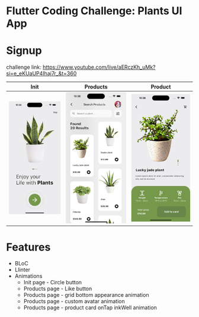 # Flutter Coding Challenge: Plants UI App

# Signup

challenge link: https://www.youtube.com/live/aERczKh_uMk?si=e_eKUaUP4Ihaj7r_&t=360




 | Init | Products | Product |
 |------|----------|---------|
 |<img src="screenshots/screen_1.png" width="300">|<img src="screenshots/screen_2.png" width="300"> |<img src="screenshots/screen_3.png" width="300"> |


 


# Features
* BLoC
* Llinter
* Animations
  * Init page - Circle button
  * Products page - Like button
  * Products page - grid bottom appearance animation
  * Products page - custom avatar animation
  * Products page - product card onTap inkWell animation

